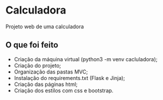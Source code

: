 # Calculadora
Projeto web de uma calculadora

## O que foi feito
- Criação da máquina virtual (python3 -m venv cacluladora);
- Criação do projeto;
- Organização das pastas MVC;
- Instalação do requirements.txt (Flask e Jinja);
- Criação das páginas html;
- Criação dos estilos com css e bootstrap.
